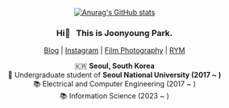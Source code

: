 <div align="center">

[![Anurag's GitHub stats](https://github-readme-stats.vercel.app/api?username=partlyjadedyouth&theme=tokyonight)](https://github.com/anuraghazra/github-readme-stats)

### Hi👋 &nbsp; This is __Joonyoung Park__. 
[Blog](https://partlyjadedyouth.github.io) | [Instagram](https://www.instagram.com/partlyjadedyouth/) | [Film Photography](https://www.instagram.com/mieserfotograf/) | [RYM](https://rateyourmusic.com/~Proshuto)  
    
🇰🇷 __Seoul, South Korea__  
🏫 Undergraduate student of __Seoul National University (2017 ~ )__  
📚 Electrical and Computer Engineering (2017 ~ )  
📚 Information Science (2023 ~ )
  
</div>

<!---
partlyjadedyouth/partlyjadedyouth is a ✨ special ✨ repository because its `README.md` (this file) appears on your GitHub profile.
You can click the Preview link to take a look at your changes.
--->

